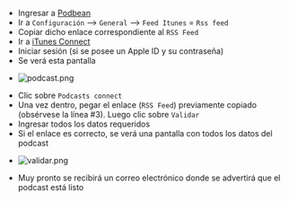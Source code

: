 * Ingresar a [Podbean](https://www.podbean.com/)
* Ir a `Configuración` –> `General` –> `Feed Itunes` = `Rss feed`
* Copiar dicho enlace correspondiente al `RSS Feed`
* Ir a [iTunes Connect](https://itunesconnect.apple.com/)
* Iniciar sesión (si se posee un Apple ID y su contraseña)
* Se verá esta pantalla
- ![podcast.png](https://bitbucket.org/repo/48bkkAE/images/4131137286-Subir-podcast-a-Itunes-2.png)
* Clic sobre `Podcasts connect`
* Una vez dentro, pegar el enlace (`RSS Feed`) previamente copiado (obsérvese la línea #3). Luego clic sobre `Validar`
* Ingresar todos los datos requeridos
* Si el enlace es correcto, se verá una pantalla con todos los datos del podcast
- ![validar.png](https://bitbucket.org/repo/48bkkAE/images/4074358622-Subir-podcast-a-Itunes-1.png)
* Muy pronto se recibirá un correo electrónico donde se advertirá que el podcast está listo